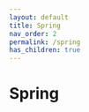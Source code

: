 ```yaml
---
layout: default
title: Spring
nav_order: 2
permalink: /spring
has_children: true
---
```




# Spring

